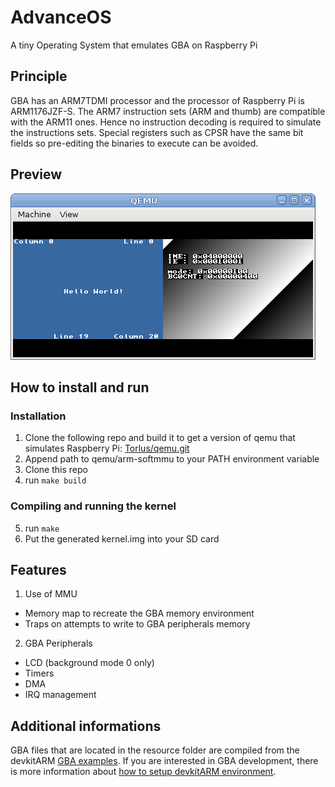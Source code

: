 # AdvanceOS
A tiny Operating System that emulates GBA on Raspberry Pi

## Principle
GBA has an ARM7TDMI processor and the processor of Raspberry Pi is ARM1176JZF-S. The ARM7 instruction sets (ARM and thumb) are compatible with the ARM11 ones. Hence no instruction decoding is required to simulate the instructions sets. Special registers such as CPSR have the same bit fields so pre-editing the binaries to execute can be avoided.

## Preview
![alt text](https://github.com/gberthou/AdvanceOS/blob/master/images/ansi_console.png "ansi_console demo")

## How to install and run
### Installation
1. Clone the following repo and build it to get a version of qemu that simulates Raspberry Pi: [Torlus/qemu.git](https://github.com/Torlus/qemu.git)
2. Append path to qemu/arm-softmmu to your PATH environment variable
3. Clone this repo
4. run `make build`

### Compiling and running the kernel
5. run `make`
6. Put the generated kernel.img into your SD card

## Features
1. Use of MMU
  * Memory map to recreate the GBA memory environment
  * Traps on attempts to write to GBA peripherals memory
2. GBA Peripherals
  * LCD (background mode 0 only)
  * Timers
  * DMA
  * IRQ management

## Additional informations
GBA files that are located in the resource folder are compiled from the devkitARM [GBA examples](http://sourceforge.net/projects/devkitpro/files/examples/gba/). If you are interested in GBA development, there is more information about [how to setup devkitARM environment](http://devkitpro.org/wiki/Getting_Started/devkitARM).
